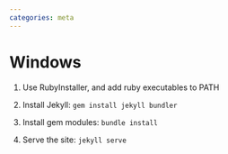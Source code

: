 ```yaml
---
categories: meta
---
```


# Windows

1. Use RubyInstaller, and add ruby executables to PATH

2. Install Jekyll: `gem install jekyll bundler`

3. Install gem modules: `bundle install`

4. Serve the site: `jekyll serve`